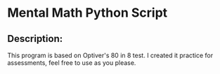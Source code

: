 # Mental Math Python Script

## Description:

This program is based on Optiver's 80 in 8 test. I created it practice for assessments, feel free to use as you please.
